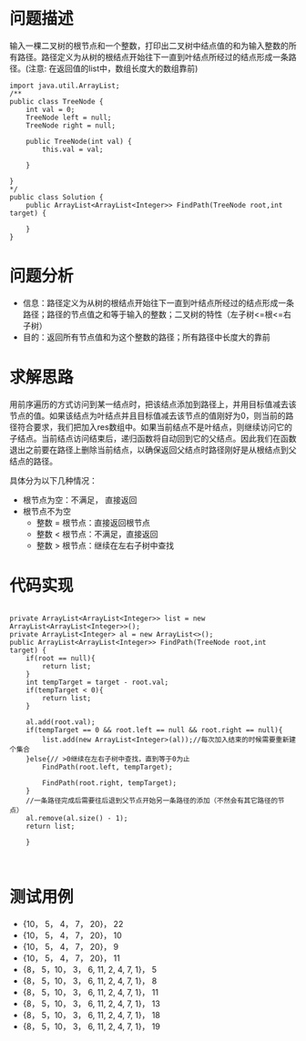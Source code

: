 # 问题描述
输入一棵二叉树的根节点和一个整数，打印出二叉树中结点值的和为输入整数的所有路径。路径定义为从树的根结点开始往下一直到叶结点所经过的结点形成一条路径。(注意: 在返回值的list中，数组长度大的数组靠前)

```
import java.util.ArrayList;
/**
public class TreeNode {
    int val = 0;
    TreeNode left = null;
    TreeNode right = null;

    public TreeNode(int val) {
        this.val = val;

    }

}
*/
public class Solution {
    public ArrayList<ArrayList<Integer>> FindPath(TreeNode root,int target) {
        
    }
}
```
# 问题分析
- 信息：路径定义为从树的根结点开始往下一直到叶结点所经过的结点形成一条路径；路径的节点值之和等于输入的整数；二叉树的特性（左子树<=根<=右子树）
- 目的：返回所有节点值和为这个整数的路径；所有路径中长度大的靠前

# 求解思路
用前序遍历的方式访问到某一结点时，把该结点添加到路径上，并用目标值减去该节点的值。如果该结点为叶结点并且目标值减去该节点的值刚好为0，则当前的路径符合要求，我们把加入res数组中。如果当前结点不是叶结点，则继续访问它的子结点。当前结点访问结束后，递归函数将自动回到它的父结点。因此我们在函数退出之前要在路径上删除当前结点，以确保返回父结点时路径刚好是从根结点到父结点的路径。

具体分为以下几种情况：
- 根节点为空：不满足， 直接返回
- 根节点不为空
    - 整数 = 根节点：直接返回根节点
    - 整数 < 根节点：不满足，直接返回
    - 整数 > 根节点：继续在左右子树中查找

# 代码实现

```

private ArrayList<ArrayList<Integer>> list = new ArrayList<ArrayList<Integer>>();
private ArrayList<Integer> al = new ArrayList<>();
public ArrayList<ArrayList<Integer>> FindPath(TreeNode root,int target) {
	if(root == null){
		return list;
	}
	int tempTarget = target - root.val;
	if(tempTarget < 0){
		return list;
	}
	
	al.add(root.val);
	if(tempTarget == 0 && root.left == null && root.right == null){
		list.add(new ArrayList<Integer>(al));//每次加入结束的时候需要重新建个集合
	}else{// >0继续在左右子树中查找，直到等于0为止
		FindPath(root.left, tempTarget);
		
		FindPath(root.right, tempTarget);
	}
	//一条路径完成后需要往后退到父节点开始另一条路径的添加（不然会有其它路径的节点）
	al.remove(al.size() - 1);
	return list;
    
    }



```

# 测试用例
- {10， 5， 4， 7， 20}， 22
- {10， 5， 4， 7， 20}， 10
- {10， 5， 4， 7， 20}， 9
- {10， 5， 4， 7， 20}， 11
- {8， 5，10， 3， 6, 11, 2, 4, 7, 1}， 5
- {8， 5，10， 3， 6, 11, 2, 4, 7, 1}， 8
- {8， 5，10， 3， 6, 11, 2, 4, 7, 1}， 11
- {8， 5，10， 3， 6, 11, 2, 4, 7, 1}， 13
- {8， 5，10， 3， 6, 11, 2, 4, 7, 1}， 18
- {8， 5，10， 3， 6, 11, 2, 4, 7, 1}， 19
